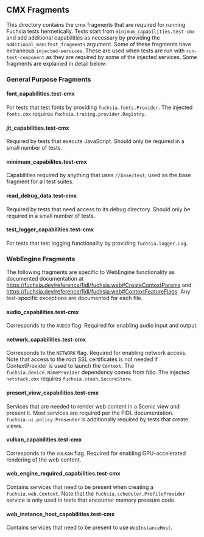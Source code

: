 ## CMX Fragments

This directory contains the cmx fragments that are required for running
Fuchsia tests hermetically. Tests start from `minimum_capabilities.test-cmx`
and add additional capabilities as necessary by providing the
`additional_manifest_fragments` argument. Some of these fragments have
extraneous `injected-services`. These are used when tests are run with
`run-test-component` as they are required by some of the injected services.
Some fragments are explained in detail below:

### General Purpose Fragments

#### font_capabilities.test-cmx
For tests that test fonts by providing `fuchsia.fonts.Provider`. The injected `fonts.cmx` requires
`fuchsia.tracing.provider.Registry`.

#### jit_capabilities.test-cmx
Required by tests that execute JavaScript. Should only be required in a small
number of tests.

#### minimum_capabilites.test-cmx
Capabilities required by anything that uses `//base/test`, used as the base
fragment for all test suites.

#### read_debug_data.test-cmx
Required by tests that need access to its debug directory. Should only be
required in a small number of tests.

#### test_logger_capabilities.test-cmx
For tests that test logging functionality by providing `fuchsia.logger.Log`.

### WebEngine Fragments
The following fragments are specific to WebEngine functionality as documented
documentation at
https://fuchsia.dev/reference/fidl/fuchsia.web#CreateContextParams and
https://fuchsia.dev/reference/fidl/fuchsia.web#ContextFeatureFlags.
Any test-specific exceptions are documented for each file.

#### audio_capabilities.test-cmx
Corresponds to the `AUDIO` flag. Required for enabling audio input and output.

#### network_capabilities.test-cmx
Corresponds to the `NETWORK` flag. Required for enabling network access. Note
that access to the root SSL certificates is not needed if ContextProvider is
used to launch the `Context`. The `fuchsia.device.NameProvider` dependency comes
from fdio. The injected `netstack.cmx` requires `fuchsia.stash.SecureStore`.

#### present_view_capabilities.test-cmx
Services that are needed to render web content in a Scenic view and present it.
Most services are required per the FIDL documentation.
`fuchsia.ui.policy.Presenter` is additionally required by tests that create
views.

#### vulkan_capabilities.test-cmx
Corresponds to the `VULKAN` flag. Required for enabling GPU-accelerated
rendering of the web content.

#### web_engine_required_capabilities.test-cmx
Contains services that need to be present when creating a
`fuchsia.web.Context`. Note that the `fuchsia.scheduler.ProfileProvider` service
is only used in tests that encounter memory pressure code.

#### web_instance_host_capabilities.test-cmx
Contains services that need to be present to use `WebInstanceHost`.